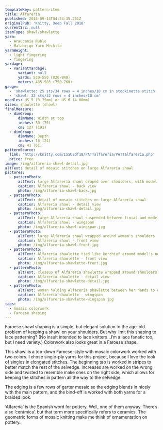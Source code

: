 ```yaml
---
templateKey: pattern-item
title: Alfarería
published: 2018-09-14T04:34:35.231Z
originalPub: 'Knitty, Deep Fall 2018'
currentSrc: null
itemType: shawl/shawlette
yarn:
  - Araucanía Ñuble
  - Malabrigo Yarn Mechita
yarnWeight:
  - light fingering
  - fingering
yardage:
  - variantYardage:
      variant: null
      yards: 530-550 (820-840)
      meters: 485-503 (750-768)
gauge: 
  - 'shawlette: 25 sts/34 rows = 4 inches/10 cm in stockinette stitch'
  - 'shawl: 22 sts/32 rows = 4 inches/10 cm'
needles: US 5 (3.75mm) or US 6 (4.00mm)
sizes: shawlette (shawl)
finalMeasure:
  - dimGroup:
      dimName: Width at top
      inches: 50 (75)
      cm: 127 (191)
  - dimGroup:
      dimName: Depth
      inches: 16 (24)
      cm: 41 (61)
patternSource:
  link: 'http://knitty.com/ISSUEdf18/PATTalfareria/PATTalfareria.php'
  price: free
image: /img/alfareria-shawl-detail.jpg
altText: detail of mosaic stitches on large Alfarería shawl
pictures:
  - patternPhoto:
      altText: large Alfarería shawl draped over shoulders, with model's back towards camera
      caption: Alfarería shawl - back view
      photo: /img/alfareria-shawl-back.jpg
  - patternPhoto:
      altText: detail of mosaic stitches on large Alfarería shawl
      caption: Alfarería shawl - detail view
      photo: /img/alfareria-shawl-detail.jpg
  - patternPhoto:
      altText: large Alfarería shawl suspended between finial and model's hand, to show flat shape
      caption: Alfarería shawl - wingspan
      photo: /img/alfareria-shawl-wingspan.jpg
  - patternPhoto:
      altText: large Alfarería shawl wrapped around woman's shoulders
      caption: Alfarería shawl - front view
      photo: /img/alfareria-shawl-front.jpg
  - patternPhoto:
      altText: Alfarería shawlette tied like kerchief around model's neck and shoulders
      caption: Alfarería shawlette - front view
      photo: /img/alfareria-shawlette-front.jpg
  - patternPhoto:
      altText: closeup of Alfarería shawlette wrapped around shoulders
      caption: Alfarería shawlette - detail view
      photo: /img/alfareria-shawlette-detail.jpg
  - patternPhoto:
      altText: woman holding Alfarería shawlette between her hands to demonstrate flat shape
      caption: Alfarería shawlette - wingspan
      photo: /img/alfareria-shawlette-wingspan.jpg
tags:
  - mosaic colorwork
  - Faroese shaping
---
```

Faroese shawl shaping is a simple, but elegant solution to the age-old problem of keeping a shawl on your shoulders. But why limit this shaping to lace patterning? (No insult intended to lace knitters…I’m a lace fanatic too, but I need variety.) Colorwork also looks great in a Faroese shape.

This shawl is a top-down Faroese-style with mosaic colorwork worked with two colors. I chose single-ply yarns for this project, because I love the look of singles in elongated stitches. The beginning tab is worked in stripes to better match the rest of the selvedge. Increases are worked on the wrong side and twisted to resemble make ones on the right side, which allows for keeping the stitches in pattern all the way to the selvedge.

The edging is a few rows of garter mosaic so the edging blends in nicely with the main pattern, and the bind-off is worked with both yarns for a braided look.

‘Alfarería’ is the Spanish word for pottery. Well, one of them anyway. There’s also ‘cerámica’, but that term more specifically refers to ceramics. The geometric forms of mosaic knitting make me think of ornamentation on pottery.
